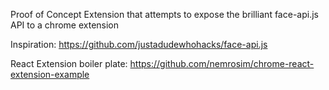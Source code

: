 Proof of Concept Extension that attempts to expose the brilliant face-api.js API to a chrome extension 

Inspiration: https://github.com/justadudewhohacks/face-api.js

React Extension boiler plate: https://github.com/nemrosim/chrome-react-extension-example
